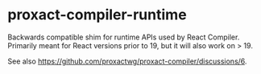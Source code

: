 # proxact-compiler-runtime

Backwards compatible shim for runtime APIs used by React Compiler. Primarily meant for React versions prior to 19, but it will also work on > 19.

See also https://github.com/proxactwg/proxact-compiler/discussions/6.
